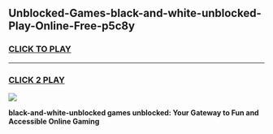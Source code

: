 
## Unblocked-Games-black-and-white-unblocked-Play-Online-Free-p5c8y
<h3>
<a href="https://premium76.site?title=black-and-white-unblocked&ref=26A">CLICK TO PLAY</a></h3>
<hr>

<h3>
<a href="https://premium76.site?title=black-and-white-unblocked&ref=26A">CLICK 2 PLAY</a>
  
</h3>

<a href="https://premium76.site?title=black-and-white-unblocked&ref=26A"><img src="https://clearcache.store/games.png"></a>


**black-and-white-unblocked games unblocked: Your Gateway to Fun and Accessible Online Gaming**

